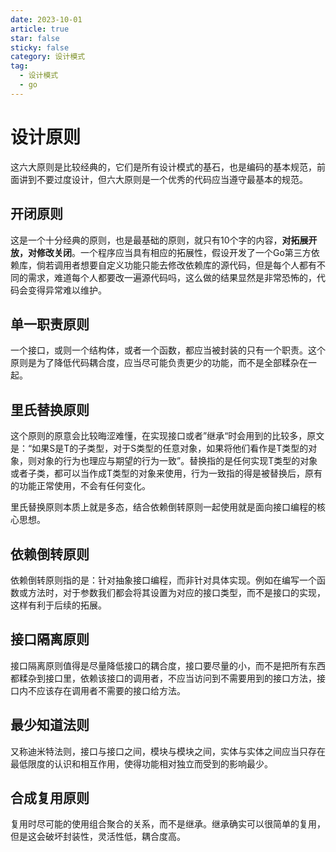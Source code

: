 ```yaml
---
date: 2023-10-01
article: true
star: false
sticky: false
category: 设计模式
tag:
  - 设计模式 
  - go
---
```


# 设计原则

这六大原则是比较经典的，它们是所有设计模式的基石，也是编码的基本规范，前面讲到不要过度设计，但六大原则是一个优秀的代码应当遵守最基本的规范。





## 开闭原则

这是一个十分经典的原则，也是最基础的原则，就只有10个字的内容，**对拓展开放，对修改关闭**。一个程序应当具有相应的拓展性，假设开发了一个Go第三方依赖库，倘若调用者想要自定义功能只能去修改依赖库的源代码，但是每个人都有不同的需求，难道每个人都要改一遍源代码吗，这么做的结果显然是非常恐怖的，代码会变得异常难以维护。



## 单一职责原则

一个接口，或则一个结构体，或者一个函数，都应当被封装的只有一个职责。这个原则是为了降低代码耦合度，应当尽可能负责更少的功能，而不是全部糅杂在一起。



## 里氏替换原则

这个原则的原意会比较晦涩难懂，在实现接口或者”继承“时会用到的比较多，原文是：“如果S是T的子类型，对于S类型的任意对象，如果将他们看作是T类型的对象，则对象的行为也理应与期望的行为一致”。替换指的是任何实现T类型的对象或者子类，都可以当作成T类型的对象来使用，行为一致指的得是被替换后，原有的功能正常使用，不会有任何变化。

里氏替换原则本质上就是多态，结合依赖倒转原则一起使用就是面向接口编程的核心思想。



## 依赖倒转原则

依赖倒转原则指的是：针对抽象接口编程，而非针对具体实现。例如在编写一个函数或方法时，对于参数我们都会将其设置为对应的接口类型，而不是接口的实现，这样有利于后续的拓展。



## 接口隔离原则

接口隔离原则值得是尽量降低接口的耦合度，接口要尽量的小，而不是把所有东西都糅杂到接口里，依赖该接口的调用者，不应当访问到不需要用到的接口方法，接口内不应该存在调用者不需要的接口给方法。



## 最少知道法则

又称迪米特法则，接口与接口之间，模块与模块之间，实体与实体之间应当只存在最低限度的认识和相互作用，使得功能相对独立而受到的影响最少。



## 合成复用原则

复用时尽可能的使用组合聚合的关系，而不是继承。继承确实可以很简单的复用，但是这会破坏封装性，灵活性低，耦合度高。